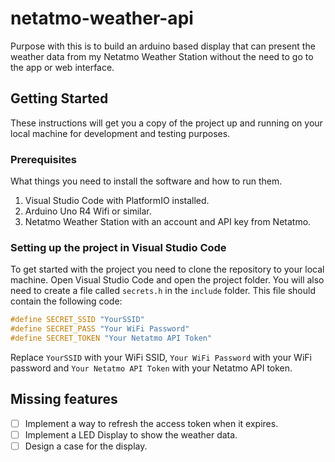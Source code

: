 # netatmo-weather-api

Purpose with this is to build an arduino based display that can present the weather data from my Netatmo Weather Station without the need to go to the app or web interface.

## Getting Started

These instructions will get you a copy of the project up and running on your local machine for development and testing purposes.

### Prerequisites

What things you need to install the software and how to run them.

1. Visual Studio Code with PlatformIO installed.
2. Arduino Uno R4 Wifi or similar.
3. Netatmo Weather Station with an account and API key from Netatmo.

### Setting up the project in Visual Studio Code

To get started with the project you need to clone the repository to your local machine. Open Visual Studio Code and open the project folder.
You will also need to create a file called `secrets.h` in the `include` folder. This file should contain the following code:

```cpp
#define SECRET_SSID "YourSSID"
#define SECRET_PASS "Your WiFi Password"
#define SECRET_TOKEN "Your Netatmo API Token"
```

Replace `YourSSID` with your WiFi SSID, `Your WiFi Password` with your WiFi password and `Your Netatmo API Token` with your Netatmo API token.

## Missing features

- [ ] Implement a way to refresh the access token when it expires.
- [ ] Implement a LED Display to show the weather data.
- [ ] Design a case for the display.
